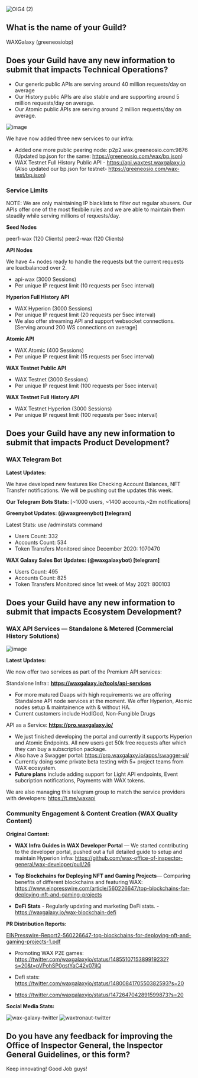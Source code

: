 
![OIG4 (2)](https://user-images.githubusercontent.com/15923938/156033716-e80ee5f2-4994-4313-84a2-529f6b28515b.png)


## What is the name of your Guild?

WAXGalaxy (greeneosiobp)

## Does your Guild have any new information to submit that impacts Technical Operations?

- Our generic public APIs are serving around 40 million requests/day on average
- Our History public APIs are also stable and are supporting around 5 million requests/day on average.
- Our Atomic public APIs are serving around 2 million requests/day on average.

![image](https://user-images.githubusercontent.com/15923938/156034309-dfbc9b65-805f-496d-9902-c2685bfb1c5a.png)

We have now added three new services to our infra:

- Added one more public peering node: p2p2.wax.greeneosio.com:9876 (Updated bp.json for the same: https://greeneosio.com/wax/bp.json)
- WAX Testnet Full History Public API - https://api.waxtest.waxgalaxy.io (Also updated our bp.json for testnet- https://greeneosio.com/wax-test/bp.json)


### Service Limits

NOTE: We are only maintaining IP blacklists to filter out regular abusers. Our APIs offer one of the most flexbile rules and we are able to maintain them steadily while serving millions of requests/day.

**Seed Nodes**

peer1-wax (120 Clients)
peer2-wax (120 Clients)

**API Nodes** 

We have 4+ nodes ready to handle the requests but the current requests are loadbalanced over 2.

- api-wax (3000 Sessions)
- Per unique IP request limit (10 requests per 5sec interval)

**Hyperion Full History API**

- WAX Hyperion (3000 Sessions)
- Per unique IP request limit (20 requests per 5sec interval)
- We also offer streaming API and support websocket connections. [Serving around 200 WS connections on average]

**Atomic API**

- WAX Atomic (400 Sessions)
- Per unique IP request limit (15 requests per 5sec interval)

**WAX Testnet Public API**

- WAX Testnet (3000 Sessions)
- Per unique IP request limit (100 requests per 5sec interval)

**WAX Testnet Full History API**

- WAX Testnet Hyperion (3000 Sessions)
- Per unique IP request limit (100 requests per 5sec interval)


## Does your Guild have any new information to submit that impacts Product Development?

### WAX Telegram Bot

**Latest Updates:**

We have developed new features like Checking Account Balances, NFT Transfer notifications. We will be pushing out the updates this week.

**Our Telegram Bots Stats:** [~1000 users, ~1400 accounts,~2m notifications]

**Greenybot Updates: (@waxgreenybot) [telegram]**

Latest Stats: use /adminstats command
- Users Count: 332 
- Accounts Count: 534
- Token Transfers Monitored since December 2020: 1070470

**WAX Galaxy Sales Bot Updates: (@waxgalaxybot) [telegram]**

- Users Count: 495 
- Accounts Count: 825 
- Token Transfers Monitored since 1st week of May 2021: 800103

## Does your Guild have any new information to submit that impacts Ecosystem Development?

### WAX API Services — Standalone & Metered (Commercial History Solutions)
![image](https://user-images.githubusercontent.com/15923938/149621010-1b06dad6-8118-4f15-837e-b692175bc3d8.png)

**Latest Updates:**

We now offer two services as part of the Premium API services:

Standalone Infra:: **https://waxgalaxy.io/tools/api-services**

- For more matured Daaps with high requirements we are offering Standalone API node services at the moment. We offer Hyperion, Atomic nodes setup & maintainence with & without HA.
- Current customers include HodlGod, Non-Fungible Drugs

API as a Service: **https://pro.waxgalaxy.io/**

- We just finished developing the portal and currently it supports Hyperion and Atomic Endpoints. All new users get 50k free requests after which they can buy a subscription package.
- Also have a Swagger portal: https://pro.waxgalaxy.io/apps/swagger-ui/
- Currently doing some private beta testing with 5+ project teams from WAX ecosystem.
- **Future plans** include adding support for Light API endpoints, Event subcription notifications, Payments with WAX tokens.

We are also managing this telegram group to match the service providers with developers: https://t.me/waxapi

### Community Engagement & Content Creation (WAX Quality Content)

**Original Content:**

- **WAX Infra Guides in WAX Developer Portal** — We started contributing to the developer portal, pushed out a full detailed guide to setup and maintain Hyperion infra: https://github.com/wax-office-of-inspector-general/wax-developer/pull/26

- **Top Blockchains for Deploying NFT and Gaming Projects**— Comparing benefits of different blockchains and featuring WAX:  https://www.einpresswire.com/article/560226647/top-blockchains-for-deploying-nft-and-gaming-projects

- **DeFi Stats** - Regularly updating and marketing DeFi stats. - https://waxgalaxy.io/wax-blockchain-defi

**PR Distribution Reports:**

[EINPresswire-Report2-560226647-top-blockchains-for-deploying-nft-and-gaming-projects-1.pdf](https://github.com/wax-office-of-inspector-general/waxguilds/files/8155888/EINPresswire-Report2-560226647-top-blockchains-for-deploying-nft-and-gaming-projects-1.pdf)

- Promoting WAX P2E games: https://twitter.com/waxgalaxyio/status/1485510715389919232?s=20&t=pVPohSP0gstYaC42v07jlQ

- Defi stats:
https://twitter.com/waxgalaxyio/status/1480084170550382593?s=20

- https://twitter.com/waxgalaxyio/status/1472647042891599873?s=20

**Social Media Stats:**

![wax-galaxy-twitter](https://user-images.githubusercontent.com/15923938/156041847-311c2e51-1652-4024-9036-d9b73b34bc18.png)
![waxtronaut-twitter](https://user-images.githubusercontent.com/15923938/156041994-7d8ec069-0d23-4124-bb78-aa94399e9a38.png)


## Do you have any feedback for improving the Office of Inspector General, the Inspector General Guidelines, or this form?

Keep innovating! Good Job guys!
